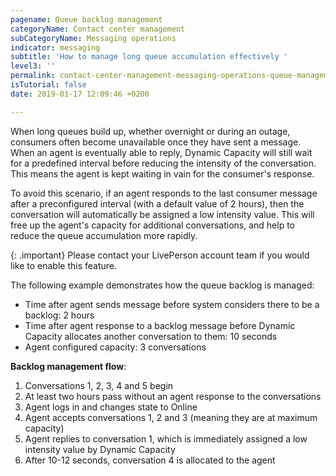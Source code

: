 ```yaml
---
pagename: Queue backlog management
categoryName: Contact center management
subCategoryName: Messaging operations
indicator: messaging
subtitle: 'How to manage long queue accumulation effectively '
level3: ''
permalink: contact-center-management-messaging-operations-queue-management-queue-backlog-management.html
isTutorial: false
date: 2019-01-17 12:09:46 +0200

---
```

When long queues build up, whether overnight or during an outage, consumers often become unavailable once they have sent a message. When an agent is eventually able to reply, Dynamic Capacity will still wait for a predefined interval before reducing the intensity of the conversation. This means the agent is kept waiting in vain for the consumer's response.

To avoid this scenario, if an agent responds to the last consumer message after a preconfigured interval (with a default value of 2 hours), then the conversation will automatically be assigned a low intensity value. This will free up the agent's capacity for additional conversations, and help to reduce the queue accumulation more rapidly.

{: .important}
Please contact your LivePerson account team if you would like to enable this feature.

The following example demonstrates how the queue backlog is managed:

* Time after agent sends message before system considers there to be a backlog: 2 hours
* Time after agent response to a backlog message before Dynamic Capacity allocates another conversation to them: 10 seconds
* Agent configured capacity: 3 conversations

**Backlog management flow**:

1. Conversations 1, 2, 3, 4 and 5 begin
2. At least two hours pass without an agent response to the conversations
3. Agent logs in and changes state to Online
4. Agent accepts conversations 1, 2 and 3 (meaning they are at maximum capacity)
5. Agent replies to conversation 1, which is immediately assigned a low intensity value by Dynamic Capacity
6. After 10-12 seconds, conversation 4 is allocated to the agent
